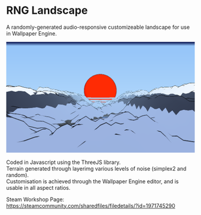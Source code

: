 # RNG Landscape
A randomly-generated audio-responsive customizeable landscape for use in Wallpaper Engine.   

<img src="preview.png">


Coded in Javascript using the ThreeJS library.  
Terrain generated through layerimg various levels of noise (simplex2 and random).  
Customisation is achieved through the Wallpaper Engine editor, and is usable in all aspect ratios.

Steam Workshop Page: https://steamcommunity.com/sharedfiles/filedetails/?id=1971745290
